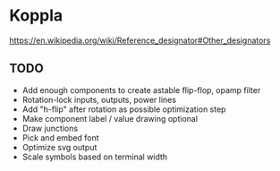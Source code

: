 # Koppla

https://en.wikipedia.org/wiki/Reference_designator#Other_designators

## TODO

* Add enough components to create astable flip-flop, opamp filter
* Rotation-lock inputs, outputs, power lines
* Add "h-flip" after rotation as possible optimization step
* Make component label / value drawing optional
* Draw junctions
* Pick and embed font
* Optimize svg output
* Scale symbols based on terminal width
